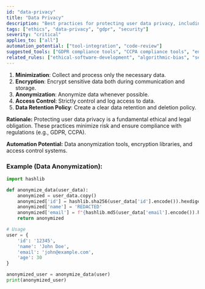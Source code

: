 ```yaml
---
id: "data-privacy"
title: "Data Privacy"
description: "Best practices for protecting user data privacy, including minimization, encryption, anonymization, and access control."
tags: ["ethics", "data-privacy", "gdpr", "security"]
severity: "critical"
applies_to: ["all"]
automation_potential: ["tool-integration", "code-review"]
suggested_tools: ["GDPR compliance tools", "CCPA compliance tools", "encryption libraries"]
related_rules: ["ethical-software-development", "algorithmic-bias", "secure-config-secrets"]
---
```


1.  **Minimization**: Collect and process only the necessary data.
2.  **Encryption**: Encrypt sensitive data both during communication and storage.
3.  **Anonymization**: Anonymize data whenever possible.
4.  **Access Control**: Strictly control and log access to data.
5.  **Data Retention Policy**: Create a clear data retention and deletion policy.

**Rationale:** Protecting user data privacy is a fundamental ethical and legal obligation. These practices minimize risk and ensure compliance with regulations (e.g., GDPR, CCPA).

**Automation Potential:** Data anonymization tools, encryption libraries, and access control systems.

### Example (Data Anonymization):
```python
import hashlib

def anonymize_data(user_data):
    anonymized = user_data.copy()
    anonymized['id'] = hashlib.sha256(user_data['id'].encode()).hexdigest()
    anonymized['name'] = 'REDACTED'
    anonymized['email'] = f"{hashlib.md5(user_data['email'].encode()).hexdigest()}@example.com"
    return anonymized

# Usage
user = {
    'id': '12345',
    'name': 'John Doe',
    'email': 'john@example.com',
    'age': 30
}

anonymized_user = anonymize_data(user)
print(anonymized_user)
```
